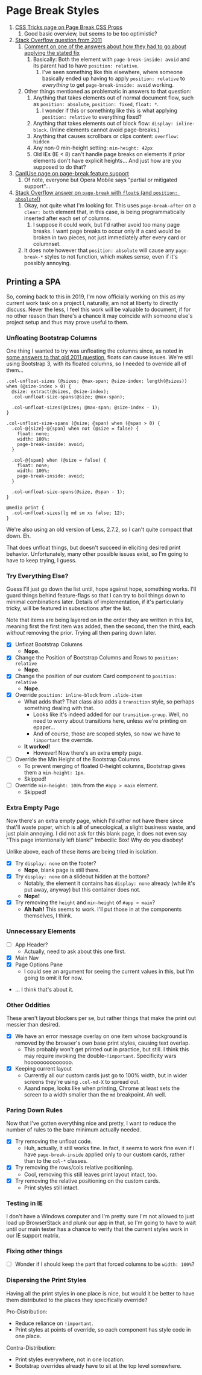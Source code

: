 Page Break Styles
=================

1. [CSS Tricks page on Page Break CSS Props][ss-1]
    1. Good basic overview, but seems to be too optimistic?
2. [Stack Overflow question from 2011][ss-2]
    1. [Comment on one of the answers about how they had to go about applying the stated fix][ss-2-1]
        1. Basically: Both the element with `page-break-inside: avoid` and its parent had to have `position: relative`.
            1. I've seen something like this elsewhere, where someone basically ended up having to apply `position: relative` to _everything_ to get `page-break-inside: avoid` working.
    2. Other things mentioned as problematic in answers to that question:
        1. Anything that takes elements out of normal document flow, such as `position: absolute`, `position: fixed`, `float: *`.
            1. I wonder if this or somethintg like this is what applying `position: relative` to everything fixed?
        2. Anything that takes elements out of block flow: `display: inline-block`.  (Inline elements cannot avoid page-breaks.)
        3. Anything that causes scrollbars or clips content: `overflow: hidden`
        4. Any non-0 min-height setting: `min-height: 42px`
        5. Old IEs (IE < 8) can't handle page breaks on elements if prior elements don't have explicit heights... And just how are you supposed to do that?
3. [CanIUse page on page-break feature support][ss-3]
    1. Of note, everyone but Opera Mobile says "partial or mitigated support"...
4. [Stack Overflow answer on `page-break` with `float`s (and `position: absolute`!)][ss-4]
    1. Okay, not quite what I'm looking for.  This uses `page-break-after` on a `clear: both` element that, in this case, is being programmatically inserted after each set of columns.
        1. I suppose it could work, but I'd rather avoid too many page breaks.  I want page breaks to occur only if a card would be broken in two pieces, not just immediately after every card or columnset.
    2. It does note however that `position: absolute` will cause any `page-break-*` styles to not function, which makes sense, even if it's possibly annoying.

[ss-1]: https://css-tricks.com/almanac/properties/p/page-break/
[ss-2]: https://stackoverflow.com/questions/7706504/page-break-inside-doesnt-work-in-chrome
[ss-2-1]: https://stackoverflow.com/questions/7706504/page-break-inside-doesnt-work-in-chrome#comment86526687_12386608
[ss-3]: https://caniuse.com/#feat=css-page-break
[ss-4]: https://stackoverflow.com/a/47205329



## Printing a SPA

So, coming back to this in 2019, I'm now officially working on this as my current work task on a project I, naturally, am not at liberty to directly discuss.  Never the less, I feel this work will be valuable to document, if for no other reason than there's a chance it may coincide with someone else's project setup and thus may prove useful to them.


### Unfloating Bootstrap Columns

One thing I wanted to try was unfloating the columns since, as noted in [some answers to that old 2011 question][ss-2], floats can cause issues.  We're still using Bootstrap 3, with its floated columns, so I needed to override all of them...

```less
.col-unfloat-sizes (@sizes; @max-span; @size-index: length(@sizes)) when (@size-index > 0) {
  @size: extract(@sizes, @size-index);
  .col-unfloat-size-spans(@size; @max-span);

  .col-unfloat-sizes(@sizes; @max-span; @size-index - 1);
}

.col-unfloat-size-spans (@size; @span) when (@span > 0) {
  .col-@{size}-@{span} when not (@size = false) {
    float: none;
    width: 100%;
    page-break-inside: avoid;
  }

  .col-@{span} when (@size = false) {
    float: none;
    width: 100%;
    page-break-inside: avoid;
  }

  .col-unfloat-size-spans(@size, @span - 1);
}

@media print {
  .col-unfloat-sizes(lg md sm xs false; 12);
}
```

We're also using an old version of Less, 2.7.2, so I can't quite compact that down.  Eh.

That does unfloat things, but doesn't succeed in eliciting desired print behavior.  Unfortunately, many other possible issues exist, so I'm going to have to keep trying, I guess.


### Try Everything Else?

Guess I'll just go down the list until, hope against hope, something works.  I'll guard things behind feature-flags so that I can try to boil things down to minimal combinations later.  Details of implementation, if it's particularly tricky, will be featured in subsections after the list.

Note that items are being layered on in the order they are written in this list, meaning first the first item was added, then the second, then the third, each _without_ removing the prior.  Trying all then paring down later.

- [x] Unfloat Bootstrap Columns
    - **Nope.**
- [x] Change the Position of Bootstrap Columns and Rows to `position: relative`
    - **Nope.**
- [x] Change the position of our custom Card component to `position: relative`
    - **Nope.**
- [x] Override `position: inline-block` from `.slide-item`
    - What adds that?  That class also adds a `transition` style, so perhaps something dealing with that.
        - Looks like it's indeed added for our `transition-group`.  Well, no need to worry about transitions here, unless we're printing on epaper...
        - And of course, those are scoped styles, so now we have to `!important` the override.
    - **It worked!**
        - However!  Now there's an extra empty page.
- [ ] Override the Min Height of the Bootstrap Columns
    - To prevent merging of floated 0-height columns, Bootstrap gives them a `min-height: 1px`.
    - Skipped!
- [ ] Override `min-height: 100%` from the `#app > main` element.
    - Skipped!


### Extra Empty Page

Now there's an extra empty page, which I'd rather not have there since that'll waste paper, which is all of unecological, a slight business waste, and just plain annoying.  I did not ask for this blank page, it does not even say "This page intentionally left blank!"  Imbecilic Box!  Why do you disobey!

Unlike above, each of these items are being tried in isolation.

- [x] Try `display: none` on the footer?
    - **Nope**, blank page is still there.
- [x] Try `display: none` on a slideout hidden at the bottom?
    - Notably, the element it contains has `display: none` already (while it's put away, anyway) but this container does not.
    - **Nope!**
- [x] Try removing the `height` and `min-height` of `#app > main`?
    - **Ah hah!**  This seems to work.  I'll put those in at the components themselves, I think.


### Unnecessary Elements

- [ ] App Header?
    - Actually, need to ask about this one first.
- [x] Main Nav
- [x] Page Options Pane
    - I could see an argument for seeing the current values in this, but I'm going to omit it for now.
- ... I think that's about it.


### Other Oddities

These aren't layout blockers per se, but rather things that make the print out messier than desired.

- [x] We have an error message overlay on one item whose background is removed by the browser's own base print styles, causing text overlap.
    - This probably won't get printed out in practice, but still.  I think this may require invoking the double-`!important`.  Specificity wars hoooooooooooooo.
- [x] Keeping current layout
    - Currently all our custom cards just go to 100% width, but in wider screens they're using `.col-md-X` to spread out.
    - Aaand nope, looks like when printing, Chrome at least sets the screen to a width smaller than the `md` breakpoint.  Ah well.


### Paring Down Rules

Now that I've gotten everything nice and pretty, I want to reduce the number of rules to the bare minimum actually needed.

- [x] Try removing the unfloat code.
    - Huh, actually, it still works fine.  In fact, it seems to work fine even if I have `page-break-inside` applied only to our custom cards, rather than to the `col-*` classes.
- [x] Try removing the rows/cols relative positioning.
    - Cool, removing this still leaves print layout intact, too.
- [x] Try removing the relative positioning on the custom cards.
    - Print styles still intact.


### Testing in IE

I don't have a Windows computer and I'm pretty sure I'm not allowed to just load up BrowserStack and plunk our app in that, so I'm going to have to wait until our main tester has a chance to verify that the current styles work in our IE support matrix.


### Fixing other things

- [ ] Wonder if I should keep the part that forced columns to be `width: 100%`?


### Dispersing the Print Styles

Having all the print styles in one place is nice, but would it be better to have them distributed to the places they specifically override?

Pro-Distribution:
- Reduce reliance on `!important`.
- Print styles at points of override, so each component has style code in one place.

Contra-Distribution:
- Print styles everywhere, not in one location.
- Bootstrap overrides already have to sit at the top level somewhere.
